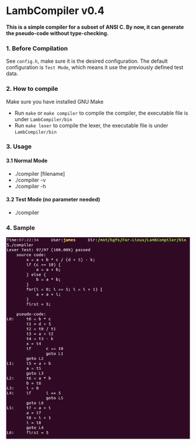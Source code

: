 # LambCompiler v0.4

**This is a simple compiler for a subset of ANSI C. By now, it can generate the pseudo-code without type-checking.**

### 1. Before Compilation

See `config.h`, make sure it is the desired configuration. The default configuration is `Test Mode`, which means it use the previously defined test data.

### 2. How to compile

Make sure you have installed GNU Make

* Run `make` or `make compiler` to compile the compiler, the executable file is under `LambCompiler/bin`
* Run `make lexer` to compile the lexer, the executable file is under `LambCompiler/bin`

### 3. Usage

#### 3.1 Normal Mode
* ./compiler [filename]
* ./compiler -v
* ./compiler -h

#### 3.2 Test Mode (no parameter needed)
* ./compiler

### 4. Sample

![](https://raw.githubusercontent.com/Jameeeees/LambCompiler/master/doc/output.PNG)

